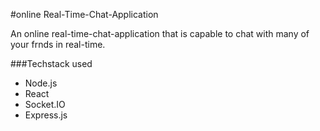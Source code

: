 #online Real-Time-Chat-Application

An online real-time-chat-application that is capable to chat with many of your frnds in real-time.

###Techstack used

- Node.js
- React
- Socket.IO
- Express.js

